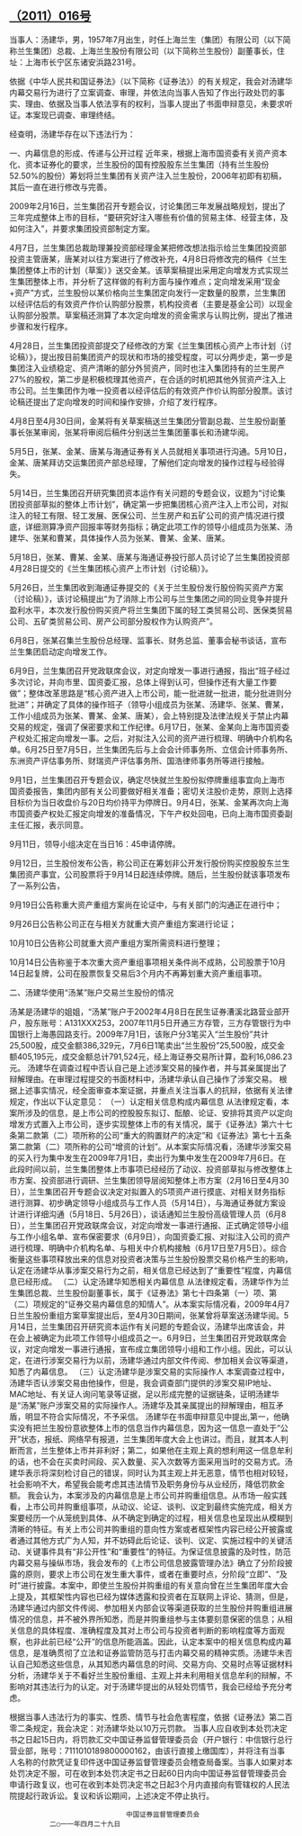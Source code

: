 ## [（2011）016号](http://www.csrc.gov.cn/pub/zjhpublic/G00306212/201112/t20111231_204354.htm)


当事人：汤建华，男，1957年7月出生，时任上海兰生（集团）有限公司（以下简称兰生集团）总裁、上海兰生股份有限公司（以下简称兰生股份）副董事长，住址：上海市长宁区东诸安浜路231号。

依据《中华人民共和国证券法》（以下简称《证券法》）的有关规定，我会对汤建华内幕交易行为进行了立案调查、审理，并依法向当事人告知了作出行政处罚的事实、理由、依据及当事人依法享有的权利，当事人提出了书面申辩意见，未要求听证。本案现已调查、审理终结。

经查明，汤建华存在以下违法行为：

一、内幕信息的形成、传递与公开过程
近年来，根据上海市国资委有关资产资本化、资本证券化的要求，兰生股份的国有控股股东兰生集团（持有兰生股份52.50%的股份）筹划将兰生集团有关资产注入兰生股份，2006年初即有初稿，其后一直在进行修改与完善。

2009年2月16日，兰生集团召开专题会议，讨论集团三年发展战略规划，提出了三年完成整体上市的目标，“要研究好注入哪些有价值的贸易主体、经营主体，及如何注入”，并要求集团投资部制定方案。

4月7日，兰生集团总裁助理兼投资部经理金某把修改想法指示给兰生集团投资部投资主管唐某，唐某对以往方案进行了修改补充，4月8日将修改完的稿件《兰生集团整体上市的计划（草案）》送交金某。该草案稿提出采用定向增发方式实现兰生集团整体上市，并分析了这样做的有利方面与操作难点；定向增发采用“现金+资产”方式，兰生股份以某价格向兰生集团定向发行一定数量的股票，兰生集团以经评估后的有效资产作价认购部分股票，机构投资者（主要是基金公司）以现金认购部分股票。草案稿还测算了本次定向增发的资金需求与认购比例，提出了推进步骤和发行程序。

4月28日，兰生集团投资部提交了经修改的方案《兰生集团核心资产上市计划（讨论稿）》，提出按目前集团资产的现状和市场的接受程度，可以分两步走，第一步是集团注入业绩稳定、资产清晰的部分外贸资产，同时也注入集团持有的兰生房产27%的股权，第二步是积极梳理其他资产，在合适的时机把其他外贸资产注入上市公司。兰生集团作为唯一投资者以经评估后的有效资产作价认购部分股票。该讨论稿还提出了定向增发的时间和操作安排，介绍了发行程序。

4月8日至4月30日间，金某将有关草案稿送兰生集团分管副总裁、兰生股份副董事长张某审阅，张某将审阅后稿件分别送兰生集团董事长和汤建华阅。

5月5日，张某、金某、唐某与海通证券有关人员就相关事项进行沟通。5月10日，金某、唐某拜访交运集团资产部总经理，了解他们定向增发的操作过程与经验得失。

5月14日，兰生集团召开研究集团资本运作有关问题的专题会议，议题为“讨论集团投资部草拟的整体上市计划”，确定第一步把集团核心资产注入上市公司，对拟注入的轻工有限、轻工发展、医保公司、兰生房产和五矿公司的资产情况进行摸底，详细测算净资产回报率等财务指标；确定此项工作的领导小组成员为张某、汤建华、张某和曹某，具体操作人员为张某、曹某、金某、唐某。

5月18日，张某、曹某、金某、唐某与海通证券投行部人员讨论了兰生集团投资部4月28日提交的《兰生集团核心资产上市计划（讨论稿）》。

5月26日，兰生集团收到海通证券提交的《关于兰生股份发行股份购买资产方案（讨论稿）》，该讨论稿提出“为了消除上市公司与兰生集团之间的同业竞争并提升盈利水平，本次发行股份购买资产将兰生集团下属的轻工类贸易公司、医保类贸易公司、五矿类贸易公司、房产公司部分股权作为认购资产”。

6月8日，张某召集兰生股份总经理、监事长、财务总监、董事会秘书谈话，宣布兰生集团启动定向增发工作。

6月9日，兰生集团召开党政联席会议，对定向增发一事进行通报，指出“班子经过多次讨论，并向市里、国资委汇报，总体上得到认可，但操作还有大量工作要做”；整体改革思路是“核心资产进入上市公司，能一批进就一批进，能分批进则分批进”；并确定了具体的操作班子（领导小组成员为张某、汤建华、张某、曹某，工作小组成员为张某、曹某、金某、唐某），会上特别提及法律法规关于禁止内幕交易的规定，强调了保密要求和工作纪律。6月17日，张某、金某向上海市国资委产权处汇报定向增发一事。之后，对拟注入公司的资产进行梳理、明确中介机构名单。6月25日至7月5日，兰生集团先后与上会会计师事务所、立信会计师事务所、东洲资产评估事务所、财瑞资产评估事务所、国浩律师事务所等进行接触。

9月1日，兰生集团召开专题会议，确定尽快就兰生股份拟停牌重组事宜向上海市国资委报告，集团内部有关公司要做好相关准备；密切关注股价走势，原则上选择目标价为当日收盘价与20日均价持平为停牌日。9月4日，张某、金某再次向上海市国资委产权处汇报定向增发的准备情况，下午产权处回电，已向上海市国资委副主任汇报，表示同意。

9月11日，领导小组决定在当日16：45申请停牌。

9月12日，兰生股份发布公告，称公司正在筹划非公开发行股份购买控股股东兰生集团资产事宜，公司股票将于9月14日起连续停牌。随后，兰生股份就该事项发布了一系列公告，

9月19日公告称重大资产重组方案尚在论证中，与有关部门的沟通正在进行中；

9月26日公告称公司正在与相关方就重大资产重组方案进行论证；

10月10日公告称公司就重大资产重组方案所需资料进行整理；

10月14日公告称鉴于本次重大资产重组事项相关条件尚不成熟，公司股票于10月14日起复牌，公司在股票恢复交易后3个月内不再筹划重大资产重组事项。

二、汤建华使用“汤某”账户交易兰生股份的情况

汤某是汤建华的姐姐，“汤某”账户于2002年4月8日在民生证券漕溪北路营业部开户，股东账号：A131XXX253，2007年11月5日开通三方存管，三方存管银行为中国银行上海愚园路支行。2009年7月1日，该账户分3笔买入“兰生股份”共计25,500股，成交金额386,329元，7月6日1笔卖出“兰生股份”25,500股，成交金额405,195元，成交金额总计791,524元，经上海证券交易所计算，盈利16,086.23元。
汤建华在调查过程中否认自己是上述涉案交易的操作者，并与其亲属提出了辩解理由。在审理过程提交的书面材料中，汤建华承认自己操作了涉案交易。
根据上述事实情况，经全面审查本案证据，并重点关注当事人的抗辩，依据有关法律规定，作出以下认定意见：
（一）认定相关信息构成内幕信息
从法律规定看，本案所涉及的信息，是上市公司的控股股东拟订、酝酿、论证、安排将其资产以定向增发方式置入上市公司，逐步实现整体上市的有关情况，属于《证券法》第六十七条第二款第（二）项所称的公司“重大的购置财产的决定”和《证券法》第七十五条第二款第（二）项所称的公司“增资的计划”。从本案实际情况看，汤建华涉案交易的买入行为集中发生在2009年7月1日，卖出行为集中发生在2009年7月6日。在此段时间以前，兰生集团整体上市事项已经经历了动议、投资部草拟与修改整体上市方案、投资部进行调研、兰生集团领导层阅知整体上市方案（2月16日至4月30日），兰生集团召开专题会议决定对拟置入的5项资产进行摸底、对相关财务指标进行测算、初步确定领导小组成员与工作人员（5月14日），与海通证券就方案设计进行详细沟通（5月18日、5月26日），谈话通知兰生股份高级管理人员（6月8日），兰生集团召开党政联席会议，对定向增发一事进行通报、正式确定领导小组与工作小组名单、宣布保密要求（6月9日），向国资委汇报、对拟注入公司的资产进行梳理、明确中介机构名单、与相关中介机构接触（6月17日至7月5日）。综合衡量这些事项释放出来的信息对投资者决策与兰生股份股票交易价格产生的影响，认定在汤建华从事涉案交易行为之前，相关信息已经达到了“重要性”程度，内幕信息已经形成。
（二）认定汤建华知悉相关内幕信息
从法律规定看，汤建华作为兰生集团总裁、兰生股份副董事长，属于《证券法》第七十四条第（一）项、第（二）项规定的“证券交易内幕信息的知情人”。从本案实际情况看，2009年4月7日兰生股份重组方案草案提出后，至4月30日期间，张某曾将草案送汤建华阅。5月14日，兰生集团召开研究资本运作有关问题的专题会议，汤建华出席该会，并在会上被确定为此项工作领导小组成员之一。6月9日，兰生集团召开党政联席会议，对定向增发一事进行通报，宣布成立集团领导小组和工作小组。因此，可以认定，在进行涉案交易行为以前，汤建华通过内部文件传阅、参加相关会议等渠道，知悉了内幕信息。
（三）认定汤建华是涉案交易的实际操作人
本案调查过程中，汤建华否认涉案交易由他操作，但是，我会调查部门提供的涉案交易IP地址、MAC地址、有关证人询问笔录等证据，足以形成完整的证据链条，证明汤建华是“汤某”账户涉案交易的实际操作人。汤建华及其亲属提出的辩解理由，相互矛盾，明显不符合实际情况，不予采信。
汤建华在书面申辩意见中提出,第一，他确实没有把兰生股份意欲整体上市的信息当作内幕信息，因为这一信息一直处于“公开”状态，报纸、网络早有报道，兰生集团年度大会上也讲过。而且，就其本人判断而言，兰生整体上市并非利好；第二，如果他在主观上真的想利用这一信息牟利的话，也不会在买卖时间段、买入数量、买入次数等方面采用当时的交易方式。汤建华表示将深刻检讨自己的错误，同时认为其主观上并无恶意，情节也相对较轻，社会影响不大，希望我会能考虑其违法情节及职务身份与从业经历，降低罚款金额。
我会认为，本案涉及的内幕信息是上市公司并购重组信息。从市场一般实践看，上市公司并购重组事项，从动议、论证、谈判、议定到最终实施完成，相关方案要经历一个从笼统到具体、从不确定到确定的过程，相关信息也呈现出从模糊到清晰的特征。有关上市公司并购重组的意向性方案或者框架性内容已经公开披露或者通过其他方式广为人知，并不妨碍此后论证、谈判、议定、实施过程中的关键活动、关键事件具有“非公开性”和“重要性”的特征。为保证信息披露的及时性，防范内幕交易与操纵市场，我会发布的《上市公司信息披露管理办法》确立了分阶段披露的原则，要求上市公司在发生重大事件，或者在重要时点，分阶段“立即”、“及时”进行披露。本案中，即使兰生股份并购重组的有关意向曾在兰生集团年度大会上提及，其框架性内容也已经为媒体透露和投资者在互联网上评论、猜测，但是，汤建华通过内部文件传阅、参加相关内部会议等渠道获取的兰生股份并购重组进展情况的信息，并不被外界所知悉，而是并购重组参与主体要刻意保密的信息；从相关信息的具体程度、准确程度及其对上市公司与投资者判断的影响程度等方面观察，也非此前已经“公开”的信息所能涵盖。因此，认定本案中的相关信息构成内幕信息，是准确贯彻了立法和证券监管防范与打击内幕交易的精神实质。汤建华未否认自己知悉这些信息，从其知悉内幕信息的时间、交易方向、交易时点等证据材料分析，汤建华关于不看好兰生股份重组、主观上并未利用相关信息牟利的辩解，不影响对其违法行为的认定。对于汤建华提出的从轻处罚情节，我会已经给予充分考虑。

根据当事人违法行为的事实、性质、情节与社会危害程度，依据《证券法》第二百零二条规定，我会决定：对汤建华处以10万元罚款。
当事人应自收到本处罚决定书之日起15日内，将罚款汇交中国证券监督管理委员会（开户银行：中信银行总行营业部，账号：7111010189800000162，由该行直接上缴国库），并将注有当事人名称的付款凭证复印件送中国证券监督管理委员会稽查局备案。当事人如果对本处罚决定不服，可在收到本处罚决定书之日起60日内向中国证券监督管理委员会申请行政复议，也可在收到本处罚决定书之日起3个月内直接向有管辖权的人民法院提起行政诉讼。复议和诉讼期间，上述决定不停止执行。
 
 
 
 
                                 中国证券监督管理委员会
              二○一一年四月二十九日
